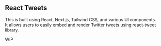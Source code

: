 ## React Tweets

This is built using React, Next.js, Tailwind CSS, and various UI components. It allows users to easily embed and render Twitter tweets using react-tweet library.


WIP
